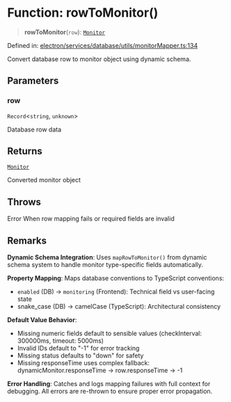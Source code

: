 # Function: rowToMonitor()

> **rowToMonitor**(`row`): [`Monitor`](../../../../../../shared/types/interfaces/Monitor.md)

Defined in: [electron/services/database/utils/monitorMapper.ts:134](https://github.com/Nick2bad4u/Uptime-Watcher/blob/2a45eeb1723f8f7089001af2c92aa07d82dfe7e4/electron/services/database/utils/monitorMapper.ts#L134)

Convert database row to monitor object using dynamic schema.

## Parameters

### row

`Record`\<`string`, `unknown`\>

Database row data

## Returns

[`Monitor`](../../../../../../shared/types/interfaces/Monitor.md)

Converted monitor object

## Throws

Error When row mapping fails or required fields are invalid

## Remarks

**Dynamic Schema Integration**: Uses `mapRowToMonitor()` from dynamic schema system
to handle monitor type-specific fields automatically.

**Property Mapping**: Maps database conventions to TypeScript conventions:
- `enabled` (DB) → `monitoring` (Frontend): Technical field vs user-facing state
- snake_case (DB) → camelCase (TypeScript): Architectural consistency

**Default Value Behavior**:
- Missing numeric fields default to sensible values (checkInterval: 300000ms, timeout: 5000ms)
- Invalid IDs default to "-1" for error tracking
- Missing status defaults to "down" for safety
- Missing responseTime uses complex fallback: dynamicMonitor.responseTime → row.responseTime → -1

**Error Handling**: Catches and logs mapping failures with full context for debugging.
All errors are re-thrown to ensure proper error propagation.
